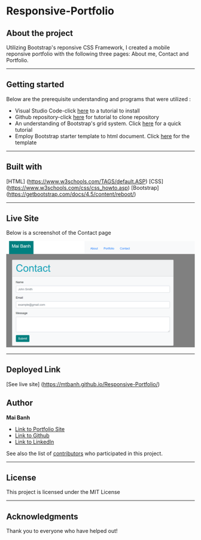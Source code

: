 # Responsive-Portfolio

## About the project
Utilizing Bootstrap's reponsive CSS Framework, I created a mobile reponsive portfolio with the following three pages: About me, Contact and Portfolio.

---

## Getting started 
Below are the prerequisite understanding and programs that were utilized :

* Visual Studio Code-click [here](https://code.visualstudio.com/) to a tutorial to install
* Github repository-click [here](https://help.github.com/en/github/getting-started-with-github/create-a-repo) for tutorial to clone repository
* An understanding of Bootstrap's grid system. Click [here](https://getbootstrap.com/docs/4.5/layout/grid/) for a quick tutorial
* Employ Bootstrap starter template to html document. Click [here](https://getbootstrap.com/docs/4.5/getting-started/introduction/) for the template

---

## Built with
[HTML] (https://www.w3schools.com/TAGS/default.ASP)
[CSS] (https://www.w3schools.com/css/css_howto.asp)
[Bootstrap] (https://getbootstrap.com/docs/4.5/content/reboot/)

---

## Live Site
Below is a screenshot of the Contact page 

![Contact Page](./Images/deployed-site.png)

---

## Deployed Link

[See live site] (https://mtbanh.github.io/Responsive-Portfolio/)

## Author

**Mai Banh**

- [Link to Portfolio Site](#)
- [Link to Github](https://github.com/mtbanh)
- [Link to LinkedIn](https://www.linkedin.com/in/mai-banh-311ba6164/)

See also the list of [contributors](https://github.com/your/project/contributors) who participated in this project.

---

## License

This project is licensed under the MIT License 

---

## Acknowledgments
Thank you to everyone who have helped out!

